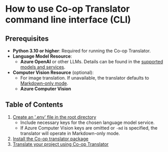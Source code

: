 # How to use Co-op Translator command line interface (CLI)

## Prerequisites

- **Python 3.10 or higher**: Required for running the Co-op Translator.
- **Language Model Resource**: 
  - **Azure OpenAI** or other LLMs. Details can be found in the [supported models and services](../../README.md/#-supported-models-and-services).
- **Computer Vision Resource** (optional):
  - For image translation. If unavailable, the translator defaults to [Markdown-only mode](../markdown-only-mode.md).
  - **Azure Computer Vision**

## Table of Contents

1. [Create an '.env' file in the root directory](./create-env-file.md)
   - Include necessary keys for the chosen language model service.
   - If Azure Computer Vision keys are omitted or `-md` is specified, the translator will operate in Markdown-only mode.
1. [Install the Co-op translator package](./install-package.md)
1. [Translate your project using Co-op Translator](./translator-your-project.md)
